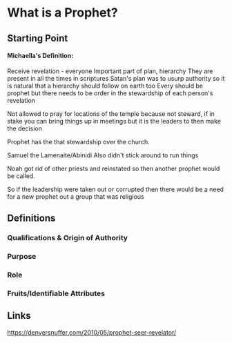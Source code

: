 # What is a Prophet?

## Starting Point
#### Michaella's Definition:

Receive revelation - everyone
Important part of plan, hierarchy
They are present in all the times in scriptures
Satan's plan was to usurp authority so it is natural that a hierarchy should follow on earth too
Every should be prophet but there needs to be order in the stewardship of each person's revelation 

Not allowed to pray for locations of the temple because not steward, if in stake you can bring things up in meetings but it is the leaders to then make the decision

Prophet has the that stewardship over the church.

Samuel the Lamenaite/Abinidi
Also didn't stick around to run things

Noah got rid of other priests and reinstated so then another prophet would be called.

So if the leadership were taken out or corrupted then there would be a need for a new prophet out a group that was religious

## Definitions
### Qualifications & Origin of Authority 

### Purpose
### Role
### Fruits/Identifiable Attributes 

## Links
https://denversnuffer.com/2010/05/prophet-seer-revelator/